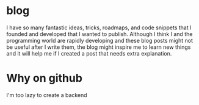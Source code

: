 # blog
I have so many fantastic ideas, tricks, roadmaps, and code snippets that I founded and developed that I wanted to publish. Although I think I and the programming world are rapidly developing and these blog posts might not be useful after I write them, the blog might inspire me to learn new things and it will help me if I created a post that needs extra explanation.  

# Why on github
I'm too lazy to create a backend
